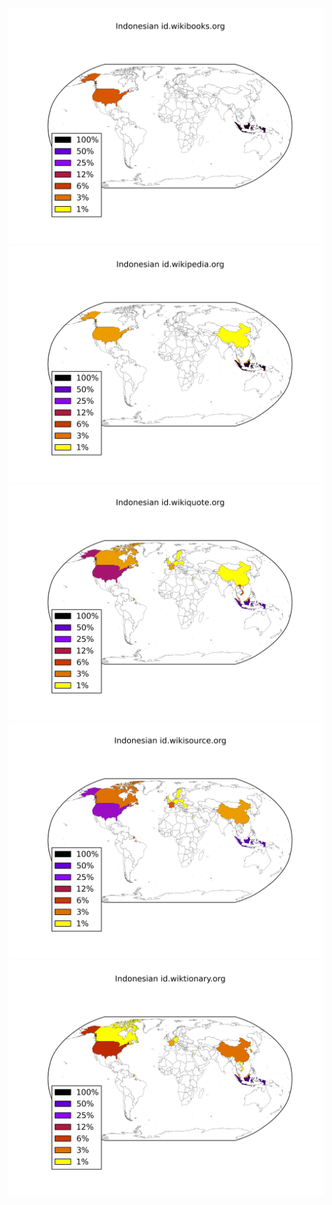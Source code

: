 ![](images/Indonesian-id.wikibooks.org.png)
![](images/Indonesian-id.wikipedia.org.png)
![](images/Indonesian-id.wikiquote.org.png)
![](images/Indonesian-id.wikisource.org.png)
![](images/Indonesian-id.wiktionary.org.png)
